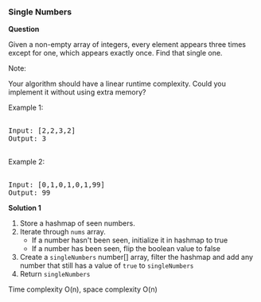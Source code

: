 <h3>Single Numbers</h3>

**Question**

Given a non-empty array of integers, every element appears three times except for one, which appears exactly once. Find that single one.

Note:

Your algorithm should have a linear runtime complexity. Could you implement it without using extra memory?

Example 1:
<pre>

Input: [2,2,3,2]
Output: 3

</pre>

Example 2:
<pre>

Input: [0,1,0,1,0,1,99]
Output: 99
</pre>

**Solution 1**

1) Store a hashmap of seen numbers.
2) Iterate through ```nums``` array.
   - If a number hasn't been seen, initialize it in hashmap to true
   - If a number has been seen, flip the boolean value to false
3) Create a ```singleNumbers``` number[] array, filter the hashmap and add any number that still has a value of ```true``` to ```singleNumbers```
4) Return ```singleNumbers```

Time complexity O(n), space complexity O(n)